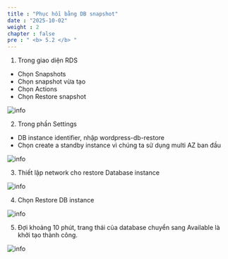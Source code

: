 ```yaml
---
title : "Phục hồi bằng DB snapshot"
date : "2025-10-02"
weight : 2
chapter : false
pre : " <b> 5.2 </b> "
---
```



1. Trong giao diện RDS
-	Chọn Snapshots
-	Chọn snapshot vừa tạo
-	Chọn Actions
-	Chọn Restore snapshot


![info](/images/restoreandbackup/restore-snapshot-setup-01.png?featherlight=false&width=90pc)

2. Trong phần Settings
-	DB instance identifier, nhập wordpress-db-restore
-	Chọn create a standby instance vì chúng ta sử dụng multi AZ ban đầu


![info](/images/restoreandbackup/restore-snapshot-setup-02.png?featherlight=false&width=90pc)

3. Thiết lập network cho restore Database instance

![info](/images/restoreandbackup/restore-snapshot-setup-03.png?featherlight=false&width=90pc)

4. Chọn Restore DB instance

![info](/images/restoreandbackup/restore-snapshot-setup-04.png?featherlight=false&width=90pc)

5. Đợi khoảng 10 phút, trang thái của database chuyển sang Available là khởi tạo thành công.

![info](/images/restoreandbackup/restore-snapshot-setup-05.png?featherlight=false&width=90pc)
